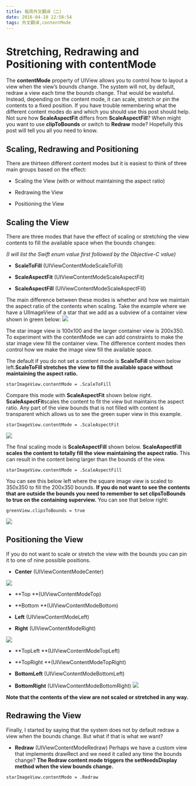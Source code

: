 ```yaml
---
title: 每周外文翻译（二）
date: 2016-04-10 12:58:54
tags: 外文翻译,contentMode
---
```

# Stretching, Redrawing and Positioning with contentMode

The **contentMode** property of UIView allows you to control how to layout a view when the view’s bounds change. The system will not, by default, redraw a view each time the bounds change. That would be wasteful. Instead, depending on the content mode, it can scale, stretch or pin the contents to a fixed position.
If you have trouble remembering what the different content modes do and which you should use this post should help. Not sure how **ScaleAspectFit** differs from **ScaleAspectFill**? When might you want to use **clipToBounds** or switch to **Redraw** mode? Hopefully this post will tell you all you need to know.

## Scaling, Redrawing and Positioning


There are thirteen different content modes but it is easiest to think of three main groups based on the effect:

* Scaling the View (with or without maintaining the aspect ratio)

* Redrawing the View

* Positioning the View
## Scaling the View
There are three modes that have the effect of scaling or stretching the view contents to fill the available space when the bounds changes:

*(I will list the Swift enum value first followed by the Objective-C value)*

* **ScaleToFill** (UIViewContentModeScaleToFill)

* **ScaleAspectFit** (UIViewContentModeScaleAspectFit)

* **ScaleAspectFill** (UIViewContentModeScaleAspectFill)



The main difference between these modes is whether and how we maintain the aspect ratio of the contents when scaling. Take the example where we have a UIImageView of a star that we add as a subview of a container view shown in green below:
![](https://raw.githubusercontent.com/HDFFront-endTeam/blog/master/source/image/2-1.png)


The star image view is 100x100 and the larger container view is 200x350. To experiment with the contentMode we can add constraints to make the star image view fill the container view. The difference content modes then control how we make the image view fill the available space.

The default if you do not set a content mode is **ScaleToFill** shown below left.**ScaleToFill stretches the view to fill the available space without maintaining the aspect ratio.**



```
starImageView.contentMode = .ScaleToFill

```

Compare this mode with **ScaleAspectFit** shown below right. **ScaleAspectFit**scales the content to fit the view but maintains the aspect ratio. Any part of the view bounds that is not filled with content is transparent which allows us to see the green super view in this example.

```
starImageView.contentMode = .ScaleAspectFit

```
![](https://raw.githubusercontent.com/HDFFront-endTeam/blog/master/source/image/2-2.png)





The final scaling mode is **ScaleAspectFill** shown below. **ScaleAspectFill scales the content to totally fill the view maintaining the aspect ratio.** This can result in the content being larger than the bounds of the view.

```
starImageView.contentMode = .ScaleAspectFill

```

You can see this below left where the square image view is scaled to 350x350 to fill the 200x350 bounds. **If you do not want to see the contents that are outside the bounds you need to remember to set clipsToBounds to true on the containing superview.** You can see that below right:

```
greenView.clipsToBounds = true

```
![](https://raw.githubusercontent.com/HDFFront-endTeam/blog/master/source/image/2-3.png)




## Positioning the View
If you do not want to scale or stretch the view with the bounds you can pin it to one of nine possible positions.

* **Center** (UIViewContentModeCenter)

![](https://raw.githubusercontent.com/HDFFront-endTeam/blog/master/source/image/2-4.png)


* **Top **(UIViewContentModeTop)

* **Bottom **(UIViewContentModeBottom)

* **Left** (UIViewContentModeLeft)

* **Right** (UIViewContentModeRight)

![](https://raw.githubusercontent.com/HDFFront-endTeam/blog/master/source/image/2-5.png)


* **TopLeft **(UIViewContentModeTopLeft)

* **TopRight **(UIViewContentModeTopRight)

* **BottomLeft** (UIViewContentModeBottomLeft)

* **BottomRight** (UIViewContentModeBottomRight)
![](https://raw.githubusercontent.com/HDFFront-endTeam/blog/master/source/image/2-6.png)

**Note that the contents of the view are not scaled or stretched in any way.**

## Redrawing the View
Finally, I started by saying that the system does not by default redraw a view when the bounds change. But what if that is what we want?

* **Redraw** (UIViewContentModeRedraw)
Perhaps we have a custom view that implements drawRect and we need it called any time the bounds change? **The Redraw content mode triggers the setNeedsDisplay method when the view bounds change.**

```
starImageView.contentMode = .Redraw

```

